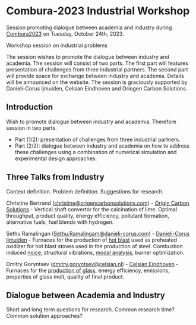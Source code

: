 # Combura-2023 Industrial Workshop 

Session promoting dialogue between academia and industry during [Combura2023](https://www.combura.nl) on Tuesday, October 24th, 2023.  

Workshop session on industrial problems 

The session wishes to promote the dialogue between industry and academia. The session will consist of two parts. The first part will features presentation of challenges from three industrial partners. The second part will provide space for exchange between industry and academia. Details will be announced on the website. The session is graciously supported by Danieli-Corus Ijmuiden, Celsian Eindhoven and Oriogen Carbon Solutions.

## Introduction 

Wish to promote dialogue between industry and academia. Therefore session in two parts. 
- Part (1/2): presentation of challenges from three industrial partners. 
- Part (2/2): dialogue between industry and academia on how to address these challenges using a combination of numerical simulation and experimental design approaches.  

## Three Talks from Industry  

Context definition. Problem definition. Suggestions for research.  

Christine Bertrand (christine@origencarbonsolutions.com) - [Origin Carbon Solutions](http://www.origencarbonsolutions.com) - Vertical shaft convertor for the calcination of lime. Optimal throughput, product quality, energy efficiency, pollutant formation, alternative fuels, fuel blends with hydrogen.    

Sethu Ramalingan (Sethu.Ramalingam@danieli-corus.com) - [Danieli-Corus Ijmuiden](http://www.danieli-corus.com) - Furnaces for the production of [hot blast](https://en.wikipedia.org/wiki/Hot_blast) used as preheated oxidizer for hot blast stoves used in the production of steel. Combustion induced [noice](https://en.wikipedia.org/wiki/Thermoacoustics), structural vibrations, [modal analysis](https://en.wikipedia.org/wiki/Modal_analysis), burner optimization.   

Dmitry Goryntsev (dmitry.goryntsev@celsian.nl) - [Celsian Eindhoven](http://www.celsian.nl) - Furnaces for the [production of glass](https://en.wikipedia.org/wiki/Glass_production), energy efficiency, emissions, properties of glass melt, quality of final product. 

## Dialogue between Academia and Industry 

Short and long term questions for research. Common research time? Common solution approaches? 


```julia

```
